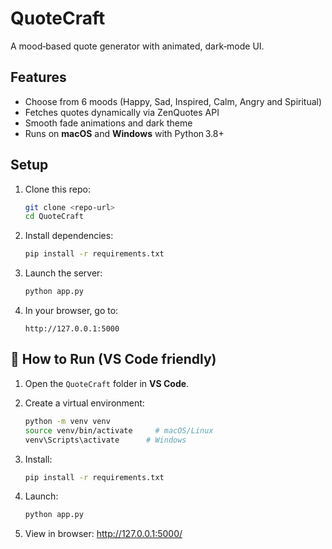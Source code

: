 # QuoteCraft

A mood‑based quote generator with animated, dark‑mode UI.

## Features

- Choose from 6 moods (Happy, Sad, Inspired, Calm, Angry and Spiritual)
- Fetches quotes dynamically via ZenQuotes API
- Smooth fade animations and dark theme
- Runs on **macOS** and **Windows** with Python 3.8+

## Setup

1. Clone this repo:
   ```bash
   git clone <repo-url>
   cd QuoteCraft
   ```

2. Install dependencies:
   ```bash
   pip install -r requirements.txt
   ```

3. Launch the server:
   ```bash
   python app.py
   ```

4. In your browser, go to:
   ```
   http://127.0.0.1:5000
   ```

## 🚀 How to Run (VS Code friendly)

1. Open the `QuoteCraft` folder in **VS Code**.
2. Create a virtual environment:
   ```bash
   python -m venv venv
   source venv/bin/activate     # macOS/Linux
   venv\Scripts\activate      # Windows
   ```
3. Install:
   ```bash
   pip install -r requirements.txt
   ```

4. Launch:
   ```bash
   python app.py
   ```

5. View in browser: http://127.0.0.1:5000/
